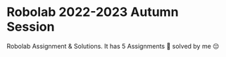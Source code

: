 # Robolab 2022-2023 Autumn Session
Robolab Assignment &amp; Solutions.
It has 5 Assignments 🤯 solved by me 😔
